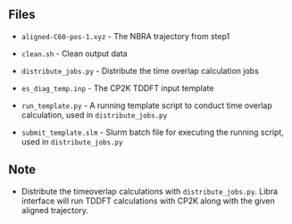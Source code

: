 ## Files

* `aligned-C60-pos-1.xyz` - The NBRA trajectory from step1

* `clean.sh` - Clean output data 

* `distribute_jobs.py` - Distribute the time overlap calculation jobs

* `es_diag_temp.inp` - The CP2K TDDFT input template

* `run_template.py` - A running template script to conduct time overlap calculation, used in `distribute_jobs.py`

* `submit_template.slm` - Slurm batch file for executing the running script, used in `distribute_jobs.py`


## Note

* Distribute the timeoverlap calculations with `distribute_jobs.py`. Libra interface will run TDDFT calculations with CP2K along with the given aligned trajectory. 

